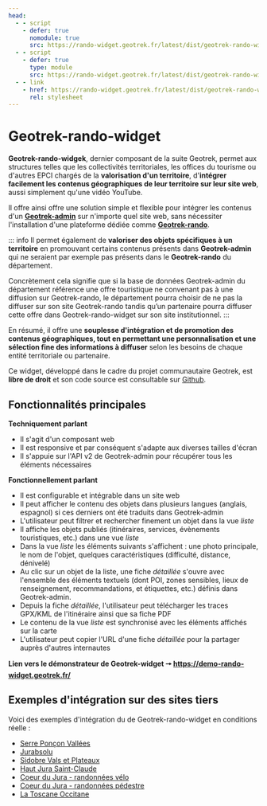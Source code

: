 ```yaml
---
head:
  - - script
    - defer: true
      nomodule: true
      src: https://rando-widget.geotrek.fr/latest/dist/geotrek-rando-widget/geotrek-rando-widget.js
  - - script
    - defer: true
      type: module
      src: https://rando-widget.geotrek.fr/latest/dist/geotrek-rando-widget/geotrek-rando-widget.esm.js
  - - link
    - href: https://rando-widget.geotrek.fr/latest/dist/geotrek-rando-widget/geotrek-rando-widget.css
      rel: stylesheet
---
```

# Geotrek-rando-widget

**Geotrek-rando-widgek**, dernier composant de la suite Geotrek, permet aux structures telles que les collectivités territoriales, les offices du tourisme ou d'autres EPCI chargés de la **valorisation d'un territoire**, d'**intégrer facilement les contenus géographiques de leur territoire sur leur site web**, aussi simplement qu'une vidéo YouTube.

Il offre ainsi offre une solution simple et flexible pour intégrer les contenus d'un [**Geotrek-admin**](https://geotrek.readthedocs.io/) sur n'importe quel site web, sans nécessiter l'installation d'une plateforme dédiée comme [**Geotrek-rando**](https://github.com/GeotrekCE/Geotrek-rando-v3/blob/main/docs/presentation-fr.md). 

::: info
Il permet également de **valoriser des objets spécifiques à un territoire** en promouvant certains contenus présents dans **Geotrek-admin** qui ne seraient par exemple pas présents dans le **Geotrek-rando** du département.

Concrètement cela signifie que si la base de données Geotrek-admin du département référence une offre touristique ne convenant pas à une diffusion sur Geotrek-rando, le département pourra choisir de ne pas la diffuser sur son site Geotrek-rando tandis qu’un partenaire pourra diffuser cette offre dans Geotrek-rando-widget sur son site institutionnel.
:::

En résumé, il offre une **souplesse d'intégration et de promotion des contenus géographiques, tout en permettant une personnalisation et une sélection fine des informations à diffuser** selon les besoins de chaque entité territoriale ou partenaire.

Ce widget, développé dans le cadre du projet communautaire Geotrek, est **libre de droit** et son code source est consultable sur [Github](https://github.com/GeotrekCE/geotrek-rando-widget).

<ClientOnly>
  <div>
    <grw-app
      app-width="100%"
      app-height="100vh"
      api="https://geotrek-admin.portcros-parcnational.fr/api/v2/"
      languages="fr"
      name-layer="IGN,OpenStreetMap"
      url-layer="https://data.geopf.fr/wmts?SERVICE=WMTS&REQUEST=GetTile&VERSION=1.0.0&LAYER=GEOGRAPHICALGRIDSYSTEMS.PLANIGNV2&STYLE=normal&FORMAT=image/png&TILEMATRIXSET=PM&TILEMATRIX={z}&TILEROW={y}&TILECOL={x},https://{s}.tile.openstreetmap.org/{z}/{x}/{y}.png"
      attribution-layer="<a target='_blank' href='https://ign.fr/'>IGN</a>,OpenStreetMap"
      weather="true"
      treks="true"
      rounded="true"
      color-departure-icon="#006b3b"
      color-arrival-icon="#85003b"
      color-sensitive-area="#4974a5"
      color-trek-line="#003e42"
      color-poi-icon="#974c6e"
      color-primary-app="#008eaa"
      color-on-primary="#ffffff"
      color-surface="#1c1b1f"
      color-on-surface="#49454e"
      color-surface-variant="#fff"
      color-on-surface-variant="#1c1b1f"
      color-primary-container="#94CCD8"
      color-on-primary-container="#005767"
      color-secondary-container="#94CCD8"
      color-on-secondary-container="#1d192b"
      color-background="#fff"
      color-surface-container-high="#fff"
      color-surface-container-low="#fff"
      fab-background-color="#94CCD8"
      fab-color="#003e42"
    ></grw-app>
  </div>
</ClientOnly>

## Fonctionnalités principales

**Techniquement parlant**

- Il s'agit d'un composant web
- Il est responsive et par conséquent s'adapte aux diverses tailles d'écran
- Il s'appuie sur l'API v2 de Geotrek-admin pour récupérer tous les éléments nécessaires

**Fonctionnellement parlant**

- Il est configurable et intégrable dans un site web
- Il peut afficher le contenu des objets dans plusieurs langues (anglais, espagnol) si ces derniers ont été traduits dans Geotrek-admin
- L'utilisateur peut filtrer et rechercher finement un objet dans la vue *liste*
- Il affiche les objets publiés (itinéraires, services, évènements touristiques, etc.) dans une vue *liste*
- Dans la vue *liste* les éléments suivants s'affichent : une photo principale, le nom de l'objet, quelques caractéristiques (difficulté, distance, dénivelé)
- Au clic sur un objet de la liste, une fiche *détaillée* s'ouvre avec l'ensemble des éléments textuels (dont POI, zones sensibles, lieux de renseignement, recommandations, et étiquettes, etc.) définis dans Geotrek-admin.
- Depuis la fiche *détaillée*, l'utilisateur peut télécharger les traces GPX/KML de l'itinéraire ainsi que sa fiche PDF
- Le contenu de la vue *liste* est synchronisé avec les éléments affichés sur la carte
- L'utilisateur peut copier l'URL d'une fiche *détaillée* pour la partager auprès d'autres internautes

**Lien vers le démonstrateur de Geotrek-widget 🠖 https://demo-rando-widget.geotrek.fr/** 

## Exemples d'intégration sur des sites tiers

Voici des exemples d'intégration du de Geotrek-rando-widget en conditions réelle :
 
- [Serre Ponçon Vallées](https://www.serreponconvallees.com/s-aerer/randonnees-balades-pied-velo-vtt) 
- [Jurabsolu](https://www.jurabsolu.fr/decouvrez-territoire-jura/randonnees-forets-vignes-jura/)
- [Sidobre Vals et Plateaux](https://sidobre-vallees-tourisme.com/type_activite/balades-et-randonnees-sidobre-vallees/)
- [Haut Jura Saint-Claude](https://www.haut-jura-saint-claude.com/pause-aventure/randonnee-haut-jura/)
- [Coeur du Jura - randonnées vélo](https://www.coeurdujura-tourisme.com/parcours-randonnees-velo/)
- [Coeur du Jura - randonnées pédestre](https://www.coeurdujura-tourisme.com/widget-geotrek/)
- [La Toscane Occitane](https://www.la-toscane-occitane.com/activites/balades-randonnees/)